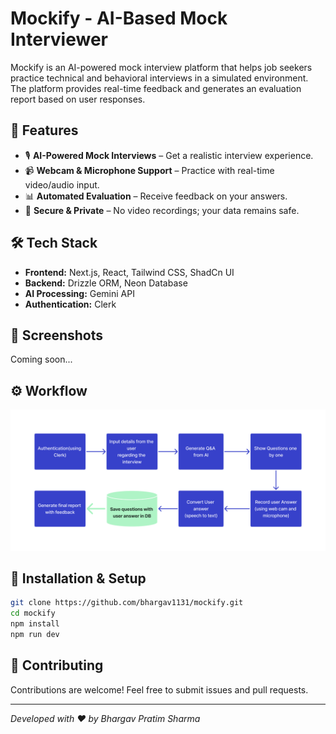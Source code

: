# Mockify - AI-Based Mock Interviewer  

Mockify is an AI-powered mock interview platform that helps job seekers practice technical and behavioral interviews in a simulated environment. The platform provides real-time feedback and generates an evaluation report based on user responses.  

## 🚀 Features  
- 🎙️ **AI-Powered Mock Interviews** – Get a realistic interview experience.  
- 📹 **Webcam & Microphone Support** – Practice with real-time video/audio input.  
- 📊 **Automated Evaluation** – Receive feedback on your answers.  
- 💾 **Secure & Private** – No video recordings; your data remains safe.  

## 🛠️ Tech Stack  
- **Frontend:** Next.js, React, Tailwind CSS, ShadCn UI 
- **Backend:** Drizzle ORM, Neon Database  
- **AI Processing:** Gemini API  
- **Authentication:** Clerk

## 📸 Screenshots  
Coming soon...  

## ⚙️ Workflow
![alt text](public/workflow.png)

## 🔧 Installation & Setup  
```sh
git clone https://github.com/bhargav1131/mockify.git  
cd mockify  
npm install  
npm run dev 
``` 

## 🤝 Contributing
Contributions are welcome! Feel free to submit issues and pull requests.

---

*Developed with ❤️ by Bhargav Pratim Sharma*

